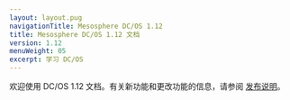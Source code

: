 ```yaml
---
layout: layout.pug
navigationTitle: Mesosphere DC/OS 1.12
title: Mesosphere DC/OS 1.12 文档
version: 1.12
menuWeight: 05
excerpt: 学习 DC/OS
---
```


欢迎使用 DC/OS 1.12 文档。有关新功能和更改功能的信息，请参阅 [发布说明](/dcos/cn/1.12/release-notes/)。
